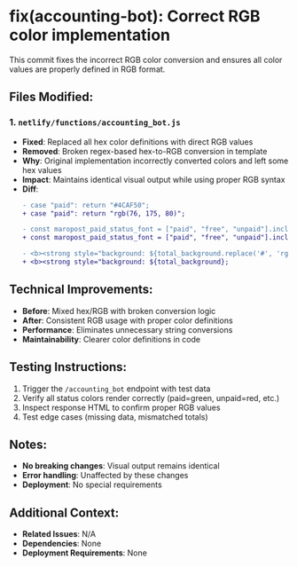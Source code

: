 # fix(accounting-bot): Correct RGB color implementation

This commit fixes the incorrect RGB color conversion and ensures all color values are properly defined in RGB format.

## Files Modified:

### 1. `netlify/functions/accounting_bot.js`
- **Fixed**: Replaced all hex color definitions with direct RGB values
- **Removed**: Broken regex-based hex-to-RGB conversion in template
- **Why**: Original implementation incorrectly converted colors and left some hex values
- **Impact**: Maintains identical visual output while using proper RGB syntax
- **Diff**:
  ```diff
  - case "paid": return "#4CAF50";
  + case "paid": return "rgb(76, 175, 80)";
  
  - const maropost_paid_status_font = ["paid", "free", "unpaid"].includes(maropost_paid_status) ? "#FFFFFF" : "#000000";
  + const maropost_paid_status_font = ["paid", "free", "unpaid"].includes(maropost_paid_status) ? "rgb(255, 255, 255)" : "rgb(0, 0, 0)";
  
  - <b><strong style="background: ${total_background.replace('#', 'rgb(').replace(/(..)(..)(..)/, '$1, $2, $3)')};
  + <b><strong style="background: ${total_background};
  ```

## Technical Improvements:
- **Before**: Mixed hex/RGB with broken conversion logic
- **After**: Consistent RGB usage with proper color definitions
- **Performance**: Eliminates unnecessary string conversions
- **Maintainability**: Clearer color definitions in code

## Testing Instructions:
1. Trigger the `/accounting_bot` endpoint with test data
2. Verify all status colors render correctly (paid=green, unpaid=red, etc.)
3. Inspect response HTML to confirm proper RGB values
4. Test edge cases (missing data, mismatched totals)

## Notes:
- **No breaking changes**: Visual output remains identical
- **Error handling**: Unaffected by these changes
- **Deployment**: No special requirements

## Additional Context:
- **Related Issues**: N/A
- **Dependencies**: None
- **Deployment Requirements**: None 